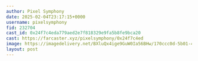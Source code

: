 ```yaml
---
author: Pixel Symphony
date: 2025-02-04T23:17:15+0000
username: pixelsymphony
fid: 232704
cast_id: 0x24f7c4eda779aed2e7f818329e9fa5b8fe9bca20
cast: https://farcaster.xyz/pixelsymphony/0x24f7c4ed
image: https://imagedelivery.net/BXluQx4ige9GuW0Ia56BHw/170ccc0d-5b01-4d8a-1065-d6a5159b9900/original
layout: post
---
```


<img src='https://imagedelivery.net/BXluQx4ige9GuW0Ia56BHw/170ccc0d-5b01-4d8a-1065-d6a5159b9900/original' alt='' referrerpolicy='no-referrer'/>
